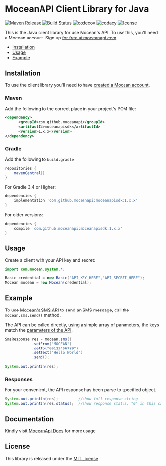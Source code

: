 MoceanAPI Client Library for Java 
============================
[![Maven Release](https://img.shields.io/maven-central/v/com.github.moceanapi/moceanapisdk.svg)](https://mvnrepository.com/artifact/com.github.moceanapi/moceanapisdk)
[![Build Status](https://img.shields.io/travis/com/MoceanAPI/mocean-sdk-java.svg)](https://travis-ci.com/MoceanAPI/mocean-sdk-java)
[![codecov](https://img.shields.io/codecov/c/github/MoceanAPI/mocean-sdk-java.svg)](https://codecov.io/gh/MoceanAPI/mocean-sdk-java)
[![codacy](https://img.shields.io/codacy/grade/b086d50e597c4b80924b8089ead7f20c.svg)](https://app.codacy.com/project/MoceanAPI/mocean-sdk-java/dashboard)
[![license](https://img.shields.io/npm/l/mocean-sdk.svg)](https://www.npmjs.com/package/mocean-sdk)

This is the Java client library for use Mocean's API. To use this, you'll need a Mocean account. Sign up [for free at 
moceanapi.com][signup].

 * [Installation](#installation)
 * [Usage](#usage)
 * [Example](#example)

## Installation

To use the client library you'll need to have [created a Mocean account][signup]. 

### Maven

Add the following to the correct place in your project's POM file:
```xml
<dependency>
      <groupId>com.github.moceanapi</groupId>
      <artifactId>moceanapisdk</artifactId>
      <version>1.x.x</version>
</dependency>
```

### Gradle

Add the following to `build.gradle`

```groovy
repositories {
    mavenCentral()
}
```

For Gradle 3.4 or Higher:

```groovy
dependencies {
    implementation 'com.github.moceanapi:moceanapisdk:1.x.x'
}
```

For older versions:

```groovy
dependencies {
    compile 'com.github.moceanapi:moceanapisdk:1.x.x'
}
```

## Usage

Create a client with your API key and secret:

```java
import com.mocean.system.*;

Basic credential = new Basic("API_KEY_HERE","API_SECRET_HERE");
Mocean mocean = new Mocean(credential);
```

## Example

To use [Mocean's SMS API][doc_sms] to send an SMS message, call the `mocean.sms.send()` method.

The API can be called directly, using a simple array of parameters, the keys match the [parameters of the API][doc_sms].

```java
SmsResponse res = mocean.sms()
            .setFrom("MOCEAN")
            .setTo("60123456789")
            .setText("Hello World")
            .send();
            
System.out.println(res);
```

### Responses

For your convenient, the API response has been parse to specified object.

```java
System.out.println(res);         //show full response string
System.out.println(res.status);  //show response status, "0" in this case
```

## Documentation

Kindly visit [MoceanApi Docs][doc_main] for more usage

License
-------

This library is released under the [MIT License][license]

[signup]: https://dashboard.moceanapi.com/register?medium=github&campaign=sdk-java
[doc_main]: https://moceanapi.com/docs/?java
[doc_sms]: https://moceanapi.com/docs/?java#send-sms
[license]: LICENSE.txt
